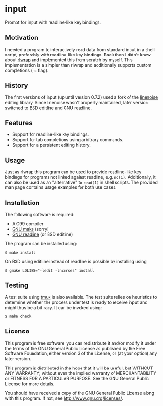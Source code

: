 # input

Prompt for input with readline-like key bindings.

## Motivation

I needed a program to interactively read data from standard input in a
shell script, preferably with readline-like key bindings. Back then I
didn't know about [rlwrap][rlwrap repo] and implemented this from
scratch by myself. This implementation is a simpler than rlwrap and
additionally supports custom completions (`-c` flag).

## History

The first versions of input (up until version 0.7.2) used a fork of the
[linenoise][linenoise repo] editing library. Since linenoise wasn't
properly maintained, later version switched to BSD editline and GNU
readline.

## Features

* Support for readline-like key bindings.
* Support for tab completions using arbitrary commands.
* Support for a persistent editing history.

## Usage

Just as rlwrap this program can be used to provide readline-like key
bindings for programs not linked against readline, e.g. `nc(1)`.
Additionally, it can also be used as an "alternative" to `read(1)` in
shell scripts. The provided man page contains usage examples for both
use cases.

## Installation

The following software is required:

* A C99 compiler
* [GNU make][GNU make] (sorry!)
* [GNU readline][GNU readline] (or BSD editline)

The program can be installed using:

	$ make install

On BSD using editline instead of readline is possible by installing using:

	$ gmake LDLIBS="-ledit -lncurses" install

## Testing

A test suite using [tmux][tmux homepage] is also available. The test
suite relies on heuristics to determine whether the process under test
is ready to receive input and might thus be a bit racy. It can be
invoked using:

	$ make check

## License

This program is free software: you can redistribute it and/or modify it
under the terms of the GNU General Public License as published by the
Free Software Foundation, either version 3 of the License, or (at your
option) any later version.

This program is distributed in the hope that it will be useful, but
WITHOUT ANY WARRANTY; without even the implied warranty of
MERCHANTABILITY or FITNESS FOR A PARTICULAR PURPOSE. See the GNU General
Public License for more details.

You should have received a copy of the GNU General Public License along
with this program. If not, see <http://www.gnu.org/licenses/>.

[rlwrap repo]: https://github.com/hanslub42/rlwrap
[linenoise repo]: https://github.com/antirez/linenoise
[GNU readline]: https://tiswww.case.edu/php/chet/readline/rltop.html
[GNU make]: https://www.gnu.org/software/make/
[tmux homepage]: https://tmux.github.io

